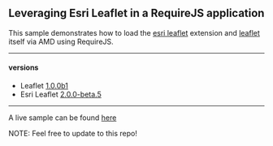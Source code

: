 ## Leveraging Esri Leaflet in a RequireJS application

This sample demonstrates how to load the [esri leaflet](http://esri.github.io/esri-leaflet) extension and [leaflet](http://leafletjs.com) itself via AMD using RequireJS.

---
#### versions
* Leaflet [1.0.0b1](http://leafletjs.com/2015/07/15/leaflet-1.0-beta1-released.html)
* Esri Leaflet [2.0.0-beta.5](https://github.com/Esri/esri-leaflet/releases/tag/v2.0.0-beta.5)

---

A live sample can be found [here](http://esri.github.io/developer-support/web-leaflet/requirejs/index.html)

NOTE: Feel free to update to this repo!
